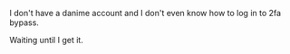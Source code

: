 I don't have a danime account and I don't even know how to log in to 2fa bypass.

Waiting until I get it.